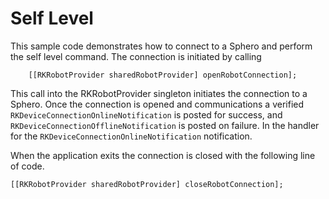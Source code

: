 # Self Level

This sample code demonstrates how to connect to a Sphero and perform the self level command.
The connection is initiated by calling 

        [[RKRobotProvider sharedRobotProvider] openRobotConnection];        

This call into the RKRobotProvider singleton initiates the connection to a Sphero. Once the connection is opened and communications a verified ``RKDeviceConnectionOnlineNotification`` is posted for success, and ``RKDeviceConnectionOfflineNotification`` is posted on failure. In the handler for the ``RKDeviceConnectionOnlineNotification`` notification. 






When the application exits the connection is closed with the following line of code.

    [[RKRobotProvider sharedRobotProvider] closeRobotConnection];





